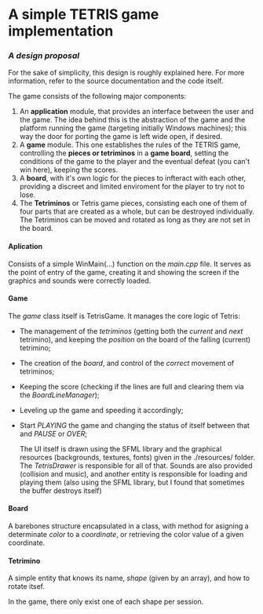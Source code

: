 # A simple TETRIS game implementation

### __*A design proposal*__

 For the sake of simplicity, this design is roughly explained here. For more information, refer to the source documentation and the code itself.

 The game consists of the following major components:

 1. An __application__ module, that provides an interface between the user and the game. The idea behind this is the abstraction of the game and the platform running the game (targeting initially Windows machines); this way the door for porting the game is left wide open, if desired.
 1. A __game__ module. This one establishes the rules of the TETRIS game, controlling the __pieces or tetriminos__ in a __game board__, setting the conditions of the game to the player and the eventual defeat (you can't win here), keeping the scores.
 1. A __board__, with it's own logic for the pieces to infteract with each other, providing a discreet and limited enviroment for the player to try not to lose.
 1. The __Tetriminos__ or Tetris game pieces, consisting each one of them of four parts that are created as a whole, but can be destroyed individually. The Tetriminos can be moved and rotated as long as they are not set in the board.

#### Aplication
  Consists of a simple WinMain(...) function on the *main.cpp* file. It serves as the point of entry
of the game, creating it and showing the screen if the graphics and sounds were correctly loaded.

#### Game
  The *game* class itself is TetrisGame. It manages the core logic of Tetris:
 
* The management of the *tetriminos* (getting both the *current* and *next* tetrimino), and keeping the *position* on the board of the falling (current) tetrimino;
* The creation of the *board*, and control of the *correct* movement of tetriminos;
* Keeping the score (checking if the lines are full and clearing them via the *BoardLineManager*);
* Leveling up the game and speeding it accordingly;
* Start *PLAYING* the game and changing the status of itself between that and *PAUSE* or *OVER*;

  The UI itself is drawn using the SFML library and the graphical resources (backgrounds, textures, fonts)
given in the ./resources/ folder. The *TetrisDrawer* is responsible for all of that. Sounds are also provided (collision and music),
and another entity is responsible for loading and playing them (also using the SFML library, but I found that sometimes the buffer destroys itself)

#### Board
  A barebones structure encapsulated in a class, with method for asigning a determinate *color* to a *coordinate*, or retrieving the 
color value of a given coordinate.

#### Tetrimino
  A simple entity that knows its name, *shape* (given by an array), and how to rotate itsef.

  In the game, there only exist one of each shape per session.




